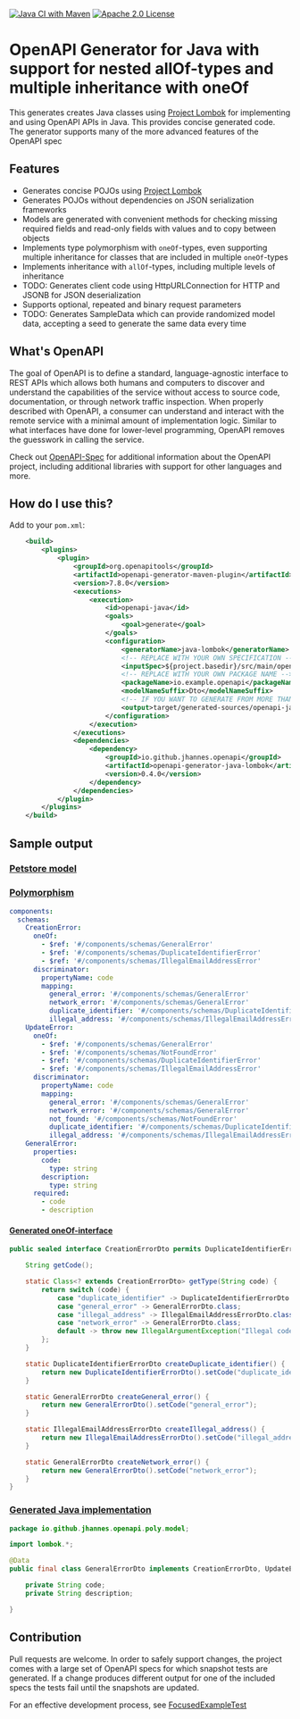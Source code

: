 [![Java CI with Maven](https://github.com/jhannes/openapi-generator-java-lombok/actions/workflows/maven.yml/badge.svg)](https://github.com/jhannes/openapi-generator-java-lombok/actions/workflows/maven.yml)
[![Apache 2.0 License](https://img.shields.io/badge/License-Apache%202.0-blue.svg)](https://opensource.org/licenses/Apache-2.0)

# OpenAPI Generator for Java with support for nested allOf-types and multiple inheritance with oneOf

This generates creates Java classes using [Project Lombok](https://projectlombok.org/) for implementing and using OpenAPI APIs in Java. This provides concise generated code. The generator supports many of the more advanced features of the OpenAPI spec

## Features

* Generates concise POJOs using [Project Lombok](https://projectlombok.org/)
* Generates POJOs without dependencies on JSON serialization frameworks
* Models are generated with convenient methods for checking missing required fields and read-only fields with values and to copy between objects
* Implements type polymorphism with `oneOf`-types, even supporting multiple inheritance for classes that are included in multiple `oneOf`-types
* Implements inheritance with `allOf`-types, including multiple levels of inheritance
* TODO: Generates client code using HttpURLConnection for HTTP and JSONB for JSON deserialization
* Supports optional, repeated and binary request parameters
* TODO: Generates SampleData which can provide randomized model data, accepting a seed to generate the same data every time


## What's OpenAPI

The goal of OpenAPI is to define a standard, language-agnostic interface to REST APIs which allows both humans and computers to discover and understand the capabilities of the service without access to source code, documentation, or through network traffic inspection.
When properly described with OpenAPI, a consumer can understand and interact with the remote service with a minimal amount of implementation logic.
Similar to what interfaces have done for lower-level programming, OpenAPI removes the guesswork in calling the service.

Check out [OpenAPI-Spec](https://github.com/OAI/OpenAPI-Specification) for additional information about the OpenAPI project, including additional libraries with support for other languages and more.

## How do I use this?

Add to your `pom.xml`:

```xml
    <build>
        <plugins>
            <plugin>
                <groupId>org.openapitools</groupId>
                <artifactId>openapi-generator-maven-plugin</artifactId>
                <version>7.8.0</version>
                <executions>
                    <execution>
                        <id>openapi-java</id>
                        <goals>
                            <goal>generate</goal>
                        </goals>
                        <configuration>
                            <generatorName>java-lombok</generatorName>
                            <!-- REPLACE WITH YOUR OWN SPECIFICATION -->
                            <inputSpec>${project.basedir}/src/main/openapi-spec/openapi.yaml</inputSpec>
                            <!-- REPLACE WITH YOUR OWN PACKAGE NAME -->
                            <packageName>io.example.openapi</packageName>
                            <modelNameSuffix>Dto</modelNameSuffix>
                            <!-- IF YOU WANT TO GENERATE FROM MORE THAN ONE SPEC, YOU PROBABLY WANT SEVERAL OUTPUTS -->
                            <output>target/generated-sources/openapi-java</output>
                        </configuration>
                    </execution>
                </executions>
                <dependencies>
                    <dependency>
                        <groupId>io.github.jhannes.openapi</groupId>
                        <artifactId>openapi-generator-java-lombok</artifactId>
                        <version>0.4.0</version>
                    </dependency>
                </dependencies>
            </plugin>
        </plugins>
    </build>

```

## Sample output

### [Petstore model](https://github.com/jhannes/openapi-generator-java-lombok/tree/main/snapshotTests/snapshot/petstore/src/main/java/io/github/jhannes/openapi/petstore/model)

### [Polymorphism](https://github.com/jhannes/openapi-generator-java-lombok/blob/main/snapshotTests/input/poly.yaml)

```yaml
components:
  schemas:
    CreationError:
      oneOf:
        - $ref: '#/components/schemas/GeneralError'
        - $ref: '#/components/schemas/DuplicateIdentifierError'
        - $ref: '#/components/schemas/IllegalEmailAddressError'
      discriminator:
        propertyName: code
        mapping:
          general_error: '#/components/schemas/GeneralError'
          network_error: '#/components/schemas/GeneralError'
          duplicate_identifier: '#/components/schemas/DuplicateIdentifierError'
          illegal_address: '#/components/schemas/IllegalEmailAddressError'
    UpdateError:
      oneOf:
        - $ref: '#/components/schemas/GeneralError'
        - $ref: '#/components/schemas/NotFoundError'
        - $ref: '#/components/schemas/DuplicateIdentifierError'
        - $ref: '#/components/schemas/IllegalEmailAddressError'
      discriminator:
        propertyName: code
        mapping:
          general_error: '#/components/schemas/GeneralError'
          network_error: '#/components/schemas/GeneralError'
          not_found: '#/components/schemas/NotFoundError'
          duplicate_identifier: '#/components/schemas/DuplicateIdentifierError'
          illegal_address: '#/components/schemas/IllegalEmailAddressError'
    GeneralError:
      properties:
        code:
          type: string
        description:
          type: string
      required:
        - code
        - description
```

#### [Generated oneOf-interface](https://github.com/jhannes/openapi-generator-java-lombok/blob/main/snapshotTests/snapshot/poly/src/main/java/io/github/jhannes/openapi/poly/model/CreationErrorDto.java)

```java
public sealed interface CreationErrorDto permits DuplicateIdentifierErrorDto, GeneralErrorDto, IllegalEmailAddressErrorDto {

    String getCode();

    static Class<? extends CreationErrorDto> getType(String code) {
        return switch (code) {
            case "duplicate_identifier" -> DuplicateIdentifierErrorDto.class;
            case "general_error" -> GeneralErrorDto.class;
            case "illegal_address" -> IllegalEmailAddressErrorDto.class;
            case "network_error" -> GeneralErrorDto.class;
            default -> throw new IllegalArgumentException("Illegal code " + code);
        };
    }

    static DuplicateIdentifierErrorDto createDuplicate_identifier() {
        return new DuplicateIdentifierErrorDto().setCode("duplicate_identifier");
    }

    static GeneralErrorDto createGeneral_error() {
        return new GeneralErrorDto().setCode("general_error");
    }

    static IllegalEmailAddressErrorDto createIllegal_address() {
        return new IllegalEmailAddressErrorDto().setCode("illegal_address");
    }

    static GeneralErrorDto createNetwork_error() {
        return new GeneralErrorDto().setCode("network_error");
    }
}
```

### [Generated Java implementation](https://github.com/jhannes/openapi-generator-java-lombok/blob/main/snapshotTests/snapshot/poly/src/main/java/io/github/jhannes/openapi/poly/model/GeneralErrorDto.java)

```java
package io.github.jhannes.openapi.poly.model;

import lombok.*;

@Data
public final class GeneralErrorDto implements CreationErrorDto, UpdateErrorDto {

    private String code;
    private String description;

}
```

## Contribution

Pull requests are welcome. In order to safely support changes, the project comes with a large set of OpenAPI specs for which snapshot tests are generated. If a change produces different output for one of the included specs the tests fail until the snapshots are updated.

For an effective development process, see [FocusedExampleTest](https://github.com/jhannes/openapi-generator-java-lombok/blob/main/src/test/java/io/github/jhannes/openapi/javalombok/FocusedExampleTest.java)
